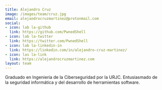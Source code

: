 ```yaml
---
title: Alejandro Cruz
image: /images/team/cruz.jpg
email: alejandrocruzmartinez@protonmail.com
social:
- icon: lab la-github
  link: https://github.com/PwnedShell
- icon: lab la-twitter
  link: https://twitter.com/PwnedShell
- icon: lab la-linkedin-in
  link: https://linkedin.com/in/alejandro-cruz-martinez/
- icon: las la-link
  link: https://alejandrocruzmartinez.com
layout: team
---
```


Graduado en Ingeniería de la Ciberseguridad por la URJC. Entusiasmado de la seguridad informática y del desarrollo de herramientas software.